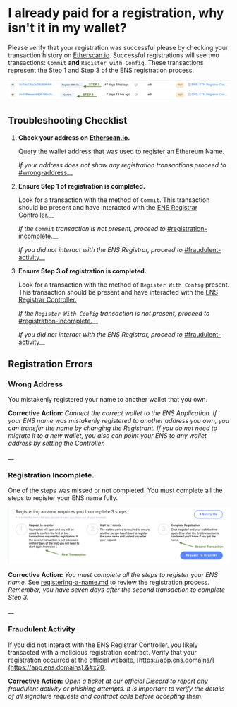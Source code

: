# I already paid for a registration, why isn't it in my wallet?

Please verify that your registration was successful please by checking your transaction history on [Etherscan.io](https://www.etherscan.io). Successful registrations will see two transactions: `Commit` **and** `Register with Config`. These transactions represent the Step 1 and Step 3 of the ENS registration process.

![Commit and Register With Config Transactions](../../../../.gitbook/assets/learn-registration-transactions.png)

## Troubleshooting Checklist

1.  **Check your  address on** [**Etherscan.io**](https://www.etherscan.io)**.**

    Query the wallet address that was used to register an Ethereum Name.

    _If your address does not show any registration transactions proceed to_ [#wrong-address](i-already-paid-for-a-registration-why-isnt-it-in-my-wallet.md#wrong-address "mention")__


2.  **Ensure Step 1 of registration is completed.**

    Look for a transaction with the method of `Commit`. This transaction should be present and have interacted with the [ENS Registrar Controller.](https://etherscan.io/address/0x283af0b28c62c092c9727f1ee09c02ca627eb7f5)__

    _If the `Commit` transaction is not present, proceed to_ [#registration-incomplete.](i-already-paid-for-a-registration-why-isnt-it-in-my-wallet.md#registration-incomplete. "mention")__

    _If you did not interact with the ENS Registrar, proceed to_ [#fraudulent-activity](i-already-paid-for-a-registration-why-isnt-it-in-my-wallet.md#fraudulent-activity "mention")__


3.  **Ensure Step 3 of registration is completed.**

    Look for a transaction with the method of `Register With Config` present. This transaction should be present and have interacted with the [ENS Registrar Controller.](https://etherscan.io/address/0x283af0b28c62c092c9727f1ee09c02ca627eb7f5)

    _If the `Register With Config` transaction is not present, proceed to_ [#registration-incomplete.](i-already-paid-for-a-registration-why-isnt-it-in-my-wallet.md#registration-incomplete. "mention")__

    _If you did not interact with the ENS Registrar, proceed to_ [#fraudulent-activity](i-already-paid-for-a-registration-why-isnt-it-in-my-wallet.md#fraudulent-activity "mention")__

## Registration Errors

### Wrong Address

You mistakenly registered your name to another wallet that you own.

**Corrective Action:** _Connect the correct wallet to the ENS Application. If your ENS name was mistakenly registered to another address you own, you can transfer the name by changing the Registrant. If you do not need to migrate it to a new wallet, you also can point your ENS to any wallet address by setting the Controller._

__

### Registration **Incomplete**.

One of the steps was missed or not completed. You must complete all the steps to register your ENS name fully.&#x20;

![Three Registration Steps](<../../../../.gitbook/assets/learn-registration-steps (1).png>)

**Corrective Action:** _You must complete all the steps to register your ENS name._ See [registering-a-name.md](../../../../ens-explainers/registering-a-name.md "mention") to review the registration process. _Remember, you have seven days after the second transaction to complete Step 3._

__

### Fraudulent Activity

If you did not interact with the ENS Registrar Controller, you likely transacted with a malicious registration contract. Verify that your registration occurred at the official website, [https://app.ens.domains/](https://app.ens.domains).&#x20;

**Corrective Action:** _Open a ticket at our official Discord to report any fraudulent activity or phishing attempts. It is important to verify the details of all signature requests and contract calls before accepting them._



